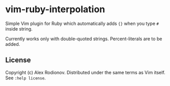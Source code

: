 # vim-ruby-interpolation

Simple Vim plugin for Ruby which automatically adds `{}` when you type `#` inside string.

Currently works only with double-quoted strings. Percent-literals are to be added.

## License

Copyright (c) Alex Rodionov. Distributed under the same terms as Vim itself. See `:help license`.
